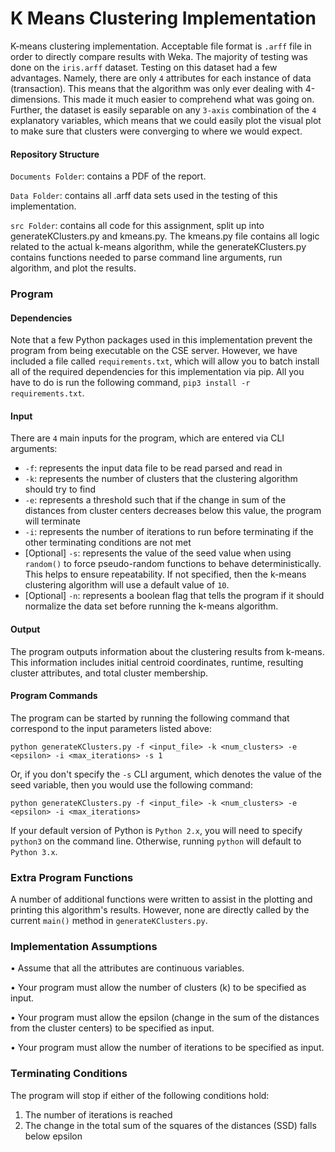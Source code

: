 # K Means Clustering Implementation

K-means clustering implementation. Acceptable file format is `.arff` file in order to directly compare results with Weka. The majority of testing was done on the `iris.arff` dataset. Testing on this dataset had a few advantages. Namely, there are only `4` attributes for each instance of data (transaction). This means that the algorithm was only ever dealing with 4-dimensions. This made it much easier to comprehend what was going on. Further, the dataset is easily separable on any `3-axis` combination of the `4` explanatory variables, which means that we could easily plot the visual plot to make sure that clusters were converging to where we would expect.

#### Repository Structure
`Documents Folder`: contains a PDF of the report.

`Data Folder`: contains all .arff data sets used in the testing of this implementation.

`src Folder`: contains all code for this assignment, split up into generateKClusters.py and kmeans.py. The kmeans.py file contains all logic related to the actual k-means algorithm, while the generateKClusters.py contains functions needed to parse command line arguments, run algorithm, and plot the results.

### Program

#### Dependencies
Note that a few Python packages used in this implementation prevent the program from being executable on the CSE server. However, we have included a file called `requirements.txt`, which will allow you to batch install all of the required dependencies for this implementation via pip. All you have to do is run the following command, `pip3 install -r requirements.txt`.

#### Input

There are `4` main inputs for the program, which are entered via CLI arguments:

- `-f`: represents the input data file to be read parsed and read in
- `-k`: represents the number of clusters that the clustering algorithm should try to find
- `-e`: represents a threshold such that if the change in sum of the distances from cluster centers decreases below this value, the program will terminate
- `-i`: represents the number of iterations to run before terminating if the other terminating conditions are not met
- [Optional] `-s`: represents the value of the seed value when using `random()` to force pseudo-random functions to behave deterministically. This helps to ensure repeatability. If not specified, then the k-means clustering algorithm will use a default value of `10`.
- [Optional] `-n`: represents a boolean flag that tells the program if it should normalize the data set before running the k-means algorithm.

#### Output

The program outputs information about the clustering results from k-means. This information includes initial centroid coordinates, runtime, resulting cluster attributes, and total cluster membership.

#### Program Commands

The program can be started by running the following command that correspond to the input parameters listed above:

```python generateKClusters.py -f <input_file> -k <num_clusters> -e <epsilon> -i <max_iterations> -s 1```

Or, if you don't specify the `-s` CLI argument, which denotes the value of the seed variable, then you would use the following command:

```python generateKClusters.py -f <input_file> -k <num_clusters> -e <epsilon> -i <max_iterations>```

If your default version of Python is `Python 2.x`, you will need to specify `python3` on the command line. Otherwise, running `python` will default to `Python 3.x`.

### Extra Program Functions
A number of additional functions were written to assist in the plotting and printing this algorithm's results. However, none are directly called by the current `main()` method in `generateKClusters.py`.

### Implementation Assumptions

• Assume that all the attributes are continuous variables.

• Your program must allow the number of clusters (k) to be specified as input.

• Your program must allow the epsilon (change in the sum of the distances from the
cluster centers) to be specified as input.

• Your program must allow the number of iterations to be specified as input.

### Terminating Conditions
The program will stop if either of the following conditions hold:

1. The number of iterations is reached
2. The change in the total sum of the squares of the distances (SSD) falls below epsilon
